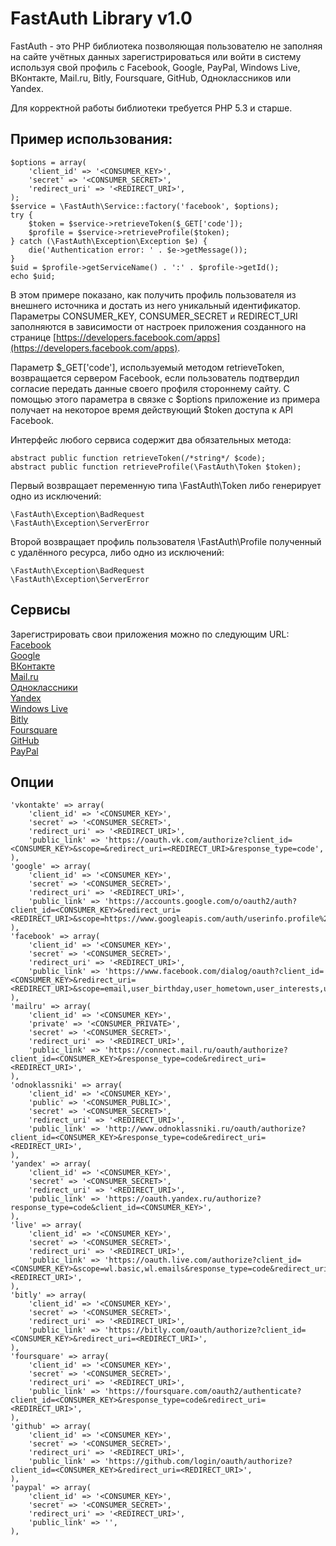 FastAuth Library v1.0
=====================

FastAuth - это PHP библиотека позволяющая пользователю не заполняя на сайте учётных
данных зарегистрироваться или войти в систему используя свой профиль с Facebook, Google, PayPal,
Windows Live, ВКонтакте, Mail.ru, Bitly, Foursquare, GitHub, Одноклассников или Yandex.

Для корректной работы библиотеки требуется PHP 5.3 и старше.


Пример использования:
---------------------

    $options = array(
        'client_id' => '<CONSUMER_KEY>',
        'secret' => '<CONSUMER_SECRET>',
        'redirect_uri' => '<REDIRECT_URI>',
    );
    $service = \FastAuth\Service::factory('facebook', $options);
    try {
        $token = $service->retrieveToken($_GET['code']);
        $profile = $service->retrieveProfile($token);
    } catch (\FastAuth\Exception\Exception $e) {
        die('Authentication error: ' . $e->getMessage());
    }
    $uid = $profile->getServiceName() . ':' . $profile->getId();
    echo $uid;

В этом примере показано, как получить профиль пользователя из внешнего источника и
достать из него уникальный идентификатор.
Параметры CONSUMER_KEY, CONSUMER_SECRET и REDIRECT_URI заполняются в
зависимости от настроек приложения созданного на странице
[https://developers.facebook.com/apps](https://developers.facebook.com/apps).

Параметр $_GET['code'], используемый методом retrieveToken, возвращается сервером
Facebook, если пользователь подтвердил согласие передать данные своего профиля
стороннему сайту. С помощью этого параметра в связке с $options приложение из
примера получает на некоторое время действующий $token доступа к API Facebook.

Интерфейс любого сервиса содержит два обязательных метода:

    abstract public function retrieveToken(/*string*/ $code);
    abstract public function retrieveProfile(\FastAuth\Token $token);

Первый возвращает переменную типа \FastAuth\Token либо генерирует одно из исключений:

    \FastAuth\Exception\BadRequest
    \FastAuth\Exception\ServerError

Второй возвращает профиль пользователя \FastAuth\Profile полученный с удалённого ресурса, либо одно из исключений:

    \FastAuth\Exception\BadRequest
    \FastAuth\Exception\ServerError


Сервисы
-------

Зарегистрировать свои приложения можно по следующим URL:  
[Facebook](https://developers.facebook.com/apps)  
[Google](https://code.google.com/apis/console/)  
[ВКонтакте](http://vk.com/editapp?act=create)  
[Mail.ru](http://api.mail.ru/sites/my/add)  
[Одноклассники](http://dev.odnoklassniki.ru/wiki/pages/viewpage.action?pageId=13992188)  
[Yandex](https://oauth.yandex.ru/client/new)  
[Windows Live](https://manage.dev.live.com/AddApplication.aspx?tou=1)  
[Bitly](https://bitly.com/a/create_oauth_app)  
[Foursquare](https://ru.foursquare.com/developers/register)  
[GitHub](https://github.com/settings/applications/new)  
[PayPal](https://devportal.x.com/sdm/set_app/Production)  

Опции
-----

    'vkontakte' => array(
        'client_id' => '<CONSUMER_KEY>',
        'secret' => '<CONSUMER_SECRET>',
        'redirect_uri' => '<REDIRECT_URI>',
        'public_link' => 'https://oauth.vk.com/authorize?client_id=<CONSUMER_KEY>&scope=&redirect_uri=<REDIRECT_URI>&response_type=code',
    ),
    'google' => array(
        'client_id' => '<CONSUMER_KEY>',
        'secret' => '<CONSUMER_SECRET>',
        'redirect_uri' => '<REDIRECT_URI>',
        'public_link' => 'https://accounts.google.com/o/oauth2/auth?client_id=<CONSUMER_KEY>&redirect_uri=<REDIRECT_URI>&scope=https://www.googleapis.com/auth/userinfo.profile%20https://www.googleapis.com/auth/userinfo.email&response_type=code',
    ),
    'facebook' => array(
        'client_id' => '<CONSUMER_KEY>',
        'secret' => '<CONSUMER_SECRET>',
        'redirect_uri' => '<REDIRECT_URI>',
        'public_link' => 'https://www.facebook.com/dialog/oauth?client_id=<CONSUMER_KEY>&redirect_uri=<REDIRECT_URI>&scope=email,user_birthday,user_hometown,user_interests,user_location,user_website',
    ),
    'mailru' => array(
        'client_id' => '<CONSUMER_KEY>',
        'private' => '<CONSUMER_PRIVATE>',
        'secret' => '<CONSUMER_SECRET>',
        'redirect_uri' => '<REDIRECT_URI>',
        'public_link' => 'https://connect.mail.ru/oauth/authorize?client_id=<CONSUMER_KEY>&response_type=code&redirect_uri=<REDIRECT_URI>',
    ),
    'odnoklassniki' => array(
        'client_id' => '<CONSUMER_KEY>',
        'public' => '<CONSUMER_PUBLIC>',
        'secret' => '<CONSUMER_SECRET>',
        'redirect_uri' => '<REDIRECT_URI>',
        'public_link' => 'http://www.odnoklassniki.ru/oauth/authorize?client_id=<CONSUMER_KEY>&response_type=code&redirect_uri=<REDIRECT_URI>',
    ),
    'yandex' => array(
        'client_id' => '<CONSUMER_KEY>',
        'secret' => '<CONSUMER_SECRET>',
        'redirect_uri' => '<REDIRECT_URI>',
        'public_link' => 'https://oauth.yandex.ru/authorize?response_type=code&client_id=<CONSUMER_KEY>',
    ),
    'live' => array(
        'client_id' => '<CONSUMER_KEY>',
        'secret' => '<CONSUMER_SECRET>',
        'redirect_uri' => '<REDIRECT_URI>',
        'public_link' => 'https://oauth.live.com/authorize?client_id=<CONSUMER_KEY>&scope=wl.basic,wl.emails&response_type=code&redirect_uri=<REDIRECT_URI>',
    ),
    'bitly' => array(
        'client_id' => '<CONSUMER_KEY>',
        'secret' => '<CONSUMER_SECRET>',
        'redirect_uri' => '<REDIRECT_URI>',
        'public_link' => 'https://bitly.com/oauth/authorize?client_id=<CONSUMER_KEY>&redirect_uri=<REDIRECT_URI>',
    ),
    'foursquare' => array(
        'client_id' => '<CONSUMER_KEY>',
        'secret' => '<CONSUMER_SECRET>',
        'redirect_uri' => '<REDIRECT_URI>',
        'public_link' => 'https://foursquare.com/oauth2/authenticate?client_id=<CONSUMER_KEY>&response_type=code&redirect_uri=<REDIRECT_URI>',
    ),
    'github' => array(
        'client_id' => '<CONSUMER_KEY>',
        'secret' => '<CONSUMER_SECRET>',
        'redirect_uri' => '<REDIRECT_URI>',
        'public_link' => 'https://github.com/login/oauth/authorize?client_id=<CONSUMER_KEY>&redirect_uri=<REDIRECT_URI>',
    ),
    'paypal' => array(
        'client_id' => '<CONSUMER_KEY>',
        'secret' => '<CONSUMER_SECRET>',
        'redirect_uri' => '<REDIRECT_URI>',
        'public_link' => '',
    ),


